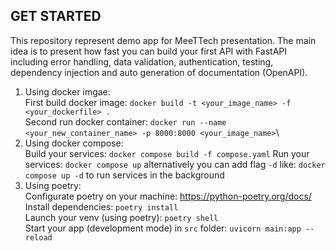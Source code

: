 ## GET STARTED
This repository represent demo app for MeeTTech presentation. The main idea is to present how fast you can build your first API with FastAPI including error handling, data validation, authentication, testing, dependency injection and auto generation of documentation (OpenAPI). 
1. Using docker imgae:\
    First build docker image: `docker build -t <your_image_name> -f <your_dockerfile> .`\
    Second run docker container: `docker run --name <your_new_container_name> -p 8000:8000 <your_image_name>`\
2. Using docker compose:\
    Build your services: `docker compose build -f compose.yaml`
    Run your services: `docker compose up` alternatively you can add flag `-d` like: `docker compose up -d` to run services in the background 
4. Using poetry:\
    Configurate poetry on your machine: https://python-poetry.org/docs/  \
    Install dependencies: `poetry install`\
    Launch your venv (using poetry): `poetry shell`\
    Start your app (development mode) in `src` folder: `uvicorn main:app --reload`
